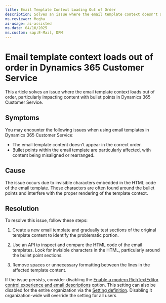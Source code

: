 ```yaml
---
title: Email Template Context Loading Out of Order
description: Solves an issue where the email template context doesn't appear in the correct order in Microsoft Dynamics 365 Customer Service.
ms.reviewer: Megha
ai-usage: ai-assisted
ms.date: 04/10/2025
ms.custom: sap:E-Mail, DFM
---
```

# Email template context loads out of order in Dynamics 365 Customer Service

This article solves an issue where the email template context loads out of order, particularly impacting content with bullet points in Dynamics 365 Customer Service.

## Symptoms

You may encounter the following issues when using email templates in Dynamics 365 Customer Service:

- The email template content doesn't appear in the correct order.
- Bullet points within the email template are particularly affected, with content being misaligned or rearranged.

## Cause

The issue occurs due to invisible characters embedded in the HTML code of the email template. These characters are often found around the bullet points and interfere with the proper rendering of the template context.

## Resolution

To resolve this issue, follow these steps:

1. Create a new email template and gradually test sections of the original template content to identify the problematic portion.

2. Use an API to inspect and compare the HTML code of the email templates. Look for invisible characters in the HTML, particularly around the bullet point sections.

3. Remove spaces or unnecessary formatting between the lines in the affected template content.

If the issue persists, consider disabling the [Enable a modern RichTextEditor control experience and email descriptions](/power-apps/maker/model-driven-apps/rich-text-editor-control#enable-the-modern-rich-text-editor-experience-from-the-classic-experience) option. This setting can also be disabled for the entire organization via the [Setting definition](/power-apps/maker/data-platform/create-edit-configure-settings). Disabling it organization-wide will override the setting for all users.
